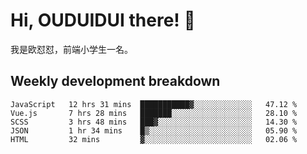 # Hi, OUDUIDUI there!  👋

[comment]: <> ([<img align="right" width="50%" src="https://github-readme-stats.vercel.app/api?username=OUDUIDUI&theme=dark&show_icons=true">]&#40;https://metrics.lecoq.io/OUDUIDUI?template=classic&#41;)

我是欧怼怼，前端小学生一名。

##  Weekly development breakdown

<!--START_SECTION:waka-->
```text
JavaScript   12 hrs 31 mins  ███████████▓░░░░░░░░░░░░░   47.12 % 
Vue.js       7 hrs 28 mins   ███████░░░░░░░░░░░░░░░░░░   28.10 % 
SCSS         3 hrs 48 mins   ███▓░░░░░░░░░░░░░░░░░░░░░   14.30 % 
JSON         1 hr 34 mins    █▒░░░░░░░░░░░░░░░░░░░░░░░   05.90 % 
HTML         32 mins         ▓░░░░░░░░░░░░░░░░░░░░░░░░   02.06 % 
```
<!--END_SECTION:waka-->